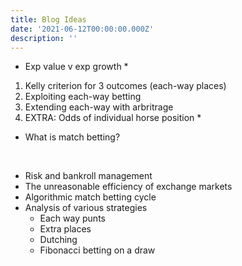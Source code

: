 ```yaml
---
title: Blog Ideas
date: '2021-06-12T00:00:00.000Z'
description: ''
---
```


- Exp value v exp growth *

1. Kelly criterion for 3 outcomes (each-way places)
2. Exploiting each-way betting
3. Extending each-way with arbritrage
4. EXTRA: Odds of individual horse position *

- What is match betting?

<br>

- Risk and bankroll management
- The unreasonable efficiency of exchange markets
- Algorithmic match betting cycle
- Analysis of various strategies
  - Each way punts
  - Extra places
  - Dutching
  - Fibonacci betting on a draw
